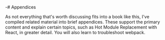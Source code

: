 -# Appendices

As not everything that's worth discussing fits into a book like this, I've compiled related material into brief appendices. These support the primary content and explain certain topics, such as Hot Module Replacement with React, in greater detail. You will also learn to troubleshoot webpack.
